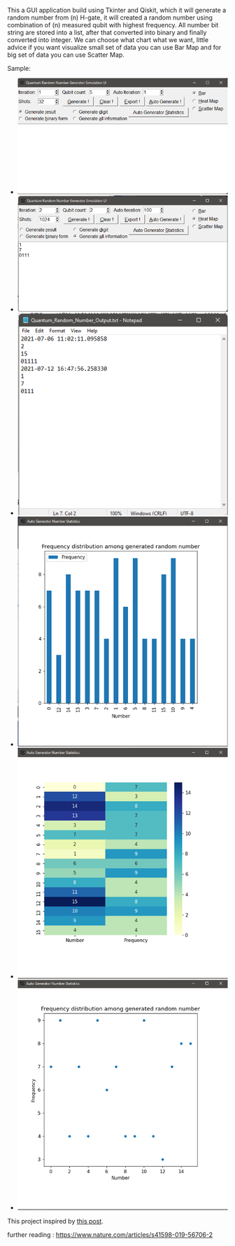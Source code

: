 This a GUI application build using Tkinter and Qiskit, which it will generate a random number from (n) H-gate,
it will created a random number using combination of (n) measured qubit with highest frequency.
All number bit string are stored into a list, after that converted into binary and finally converted into integer.
We can choose what chart what we want, little advice if you want visualize small set of data you can use Bar Map and for big set of data you can use Scatter Map.

Sample:
* ![UI](img/main_app.png)
* ![result](img/result_app.png)
* ![export_sample](img/export_sample.png)
* ![bar_chart](img/sample_bar_chart.png)
* ![heatmap_chart](img/sample_heatmap_chart.png)
* ![scatter_chart](img/sample_scattermap_chart.png)

This project inspired by [this post](https://blog.red-badger.com/2018/9/24/generate-true-random-numbers-with-a-quantum-computer).

further reading :
https://www.nature.com/articles/s41598-019-56706-2